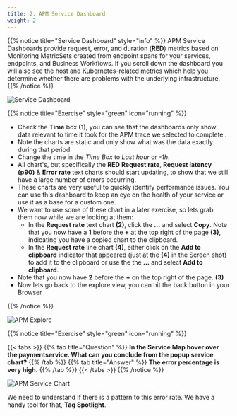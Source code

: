 ```yaml
---
title: 2. APM Service Dashboard
weight: 2
---
```

{{% notice title="Service Dashboard" style="info" %}}
APM Service Dashboards provide request, error, and duration (**RED**) metrics based on Monitoring MetricSets created from endpoint spans for your services, endpoints, and Business Workflows. If you scroll down the dashboard you will also see the host and Kubernetes-related metrics which help you determine whether there are problems with the underlying infrastructure.
{{% /notice %}}

![Service Dashboard](../images/apm-service-dashboard.png)

{{% notice title="Exercise" style="green" icon="running" %}}

* Check the **Time** box **(1)**, you can see that the dashboards only show data relevant to time it took for the APM trace we selected to complete .
* Note the charts are static and only show what was the data exactly during that period.
* Change the time in the *Time Box* to *Last hour* or *-1h*.
* All chart's, but specifically the **RED**  **Request rate**, **Request latency (p90)** & **Error rate** text charts should start updating, to show that we still have a large number of errors occurring.
* These charts are very useful to quickly identify performance issues. You can use this dashboard to keep an eye on the health of your service or use it as a base for a custom one.
* We want to use some of these chart in a later exercise, so lets grab them now while we are looking at them:  
  * In the **Request rate** text chart **(2)**, click the **...** and select **Copy**. Note that you now have a **1** before the **+** at the top right of the page **(3)**, indicating you have a copied chart to the clipboard.
  * In the **Request rate** line chart **(4)**, either click on the **Add to clipboard** indicator that appeared (just at the **(4)** in the Screen shot) to add it to the clipboard or use the the **...** and select **Add to clipboard**.
* Note that you now have **2** before the **+** on the top right of the page. **(3)**
* Now lets go back to the explore view, you can hit the back button in your Browser

{{% /notice %}}

![APM Explore](../images/apm-explore.png)

{{% notice title="Exercise" style="green" icon="running" %}}

{{< tabs >}}
{{% tab title="Question" %}}
**In the Service Map hover over the **paymentservice**. What can you conclude from the popup service chart?**
{{% /tab %}}
{{% tab title="Answer" %}}
**The error percentage is very high.**
{{% /tab %}}
{{< /tabs >}}
{{% /notice %}}

![APM Service Chart](../images/apm-service-popup-chart.png)

We need to understand if there is a pattern to this error rate. We have a handy tool for that, **Tag Spotlight**.
